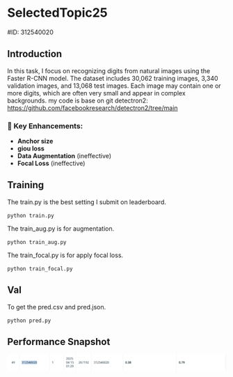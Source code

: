 # SelectedTopic25
#ID: 312540020

## Introduction
In this task, I focus on recognizing digits from natural images using the Faster R-CNN model. The dataset includes 30,062 training images, 3,340 validation images, and 13,068 test images. Each image may contain one or more digits, which are often very small and appear in complex backgrounds.
my code is base on git detectron2: https://github.com/facebookresearch/detectron2/tree/main

### 🔹 Key Enhancements:  
- **Anchor size**  
- **giou loss**  
- **Data Augmentation** (ineffective)
- **Focal Loss**  (ineffective)

## Training 
The train.py is the best setting I submit on leaderboard.
```
python train.py
```
The train_aug.py is for augmentation.
```
python train_aug.py
```
The train_focal.py is for apply focal loss.
```
python train_focal.py
```
## Val
To get the pred.csv and pred.json.
```
python pred.py
```
## Performance Snapshot
![Performance Snapshot](./Snapshot.png)  
